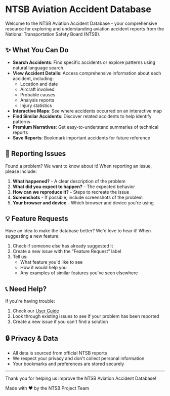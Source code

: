 # NTSB Aviation Accident Database

Welcome to the NTSB Aviation Accident Database - your comprehensive resource for exploring and understanding aviation accident reports from the National Transportation Safety Board (NTSB).

## ✨ What You Can Do

- **Search Accidents**: Find specific accidents or explore patterns using natural language search
- **View Accident Details**: Access comprehensive information about each accident, including:
  - Location and date
  - Aircraft involved
  - Probable causes
  - Analysis reports
  - Injury statistics
- **Interactive Maps**: See where accidents occurred on an interactive map
- **Find Similar Accidents**: Discover related accidents to help identify patterns
- **Premium Narratives**: Get easy-to-understand summaries of technical reports
- **Save Reports**: Bookmark important accidents for future reference

## 🐛 Reporting Issues

Found a problem? We want to know about it! When reporting an issue, please include:

1. **What happened?** - A clear description of the problem
2. **What did you expect to happen?** - The expected behavior
3. **How can we reproduce it?** - Steps to recreate the issue
4. **Screenshots** - If possible, include screenshots of the problem
5. **Your browser and device** - Which browser and device you're using

## 💡 Feature Requests

Have an idea to make the database better? We'd love to hear it! When suggesting a new feature:

1. Check if someone else has already suggested it
2. Create a new issue with the "Feature Request" label
3. Tell us:
   - What feature you'd like to see
   - How it would help you
   - Any examples of similar features you've seen elsewhere

## 📞 Need Help?

If you're having trouble:
1. Check our [User Guide](docs/user-guide.md)
2. Look through existing issues to see if your problem has been reported
3. Create a new issue if you can't find a solution

## 🔒 Privacy & Data

- All data is sourced from official NTSB reports
- We respect your privacy and don't collect personal information
- Your bookmarks and preferences are stored securely

---

Thank you for helping us improve the NTSB Aviation Accident Database!

Made with ❤️ by the NTSB Project Team
